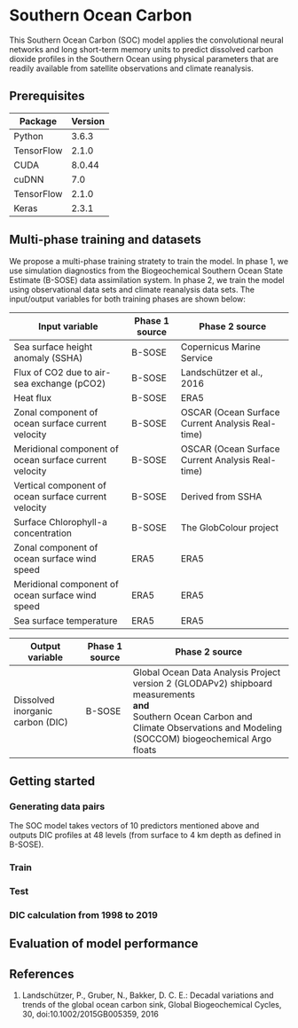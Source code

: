# Southern Ocean Carbon
This Southern Ocean Carbon (SOC) model applies the convolutional neural networks and long short-term memory units to predict dissolved carbon dioxide profiles in the Southern Ocean using physical parameters that are readily available from satellite observations and climate reanalysis.

## Prerequisites
Package     | Version
---------   | -----------
Python      | 3.6.3
TensorFlow  | 2.1.0
CUDA        | 8.0.44
cuDNN       | 7.0
TensorFlow  | 2.1.0
Keras       | 2.3.1

## Multi-phase training and datasets
We propose a multi-phase training stratety to train the model. In phase 1, we use simulation diagnostics from the Biogeochemical Southern Ocean State Estimate (B-SOSE) data assimilation system. In phase 2, we train the model using observational data sets and climate reanalysis data sets. The input/output variables for both training phases are shown below:

Input variable                                          | Phase 1 source      | Phase 2 source
--------------------------------------------------------|---------------------|--------------
Sea surface height anomaly (SSHA)                       | B-SOSE              | Copernicus Marine Service
Flux of CO2 due to air-sea exchange (pCO2)              | B-SOSE              | Landschützer et al., 2016
Heat flux                                               | B-SOSE              | ERA5
Zonal component of ocean surface current velocity       | B-SOSE              | OSCAR (Ocean Surface Current Analysis Real-time)
Meridional component of ocean surface current velocity  | B-SOSE              | OSCAR (Ocean Surface Current Analysis Real-time)
Vertical component of ocean surface current velocity    | B-SOSE              | Derived from SSHA
Surface Chlorophyll-a concentration                     | B-SOSE              | The GlobColour project
Zonal component of ocean surface wind speed             | ERA5                | ERA5
Meridional component of ocean surface wind speed        | ERA5                | ERA5
Sea surface temperature                                 | ERA5                | ERA5


Output variable                                         | Phase 1 source      | Phase 2 source
--------------------------------------------------------|---------------------|--------------
Dissolved inorganic carbon (DIC)                        | B-SOSE              | Global Ocean Data Analysis Project version 2 (GLODAPv2) shipboard measurements<br />**and**<br />Southern Ocean Carbon and Climate Observations and Modeling (SOCCOM) biogeochemical Argo floats

## Getting started
### Generating data pairs
The SOC model takes vectors of 10 predictors mentioned above and outputs DIC profiles at 48 levels (from surface to 4 km depth as defined in B-SOSE).
### Train 
### Test

### DIC calculation from 1998 to 2019

## Evaluation of model performance

## References
1. Landschützer, P., Gruber, N., Bakker, D. C. E.: Decadal variations and trends of the global ocean carbon sink, Global Biogeochemical Cycles, 30, doi:10.1002/2015GB005359, 2016
